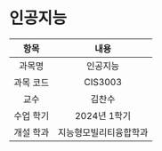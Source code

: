 # 인공지능
| 항목 | 내용 |
| :-: | :-: |
| 과목명 | 인공지능 |
| 과목 코드 | CIS3003 |
| 교수 | 김찬수 |
| 수업 학기 | 2024년 1학기 |
| 개설 학과 | 지능형모빌리티융합학과 |
